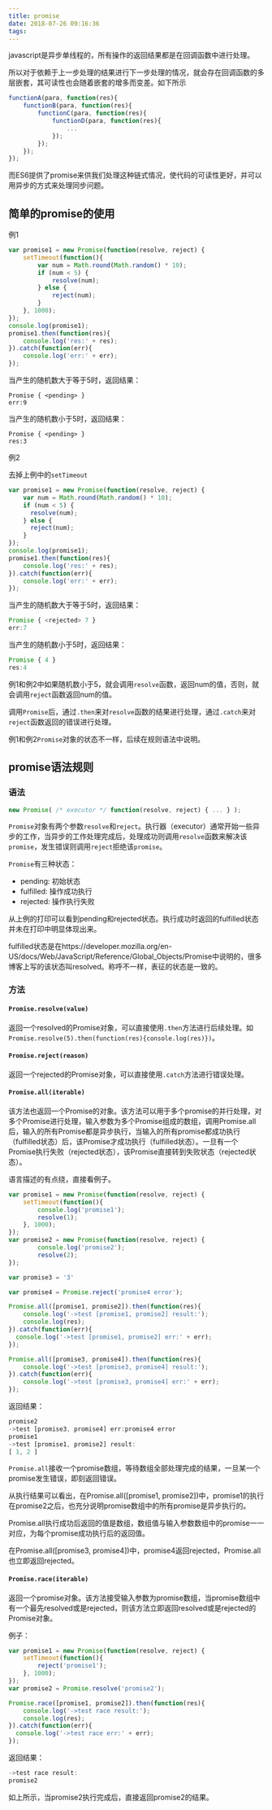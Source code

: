 ```yaml
---
title: promise
date: 2018-07-26 09:16:36
tags:
---
```


javascript是异步单线程的，所有操作的返回结果都是在回调函数中进行处理。

所以对于依赖于上一步处理的结果进行下一步处理的情况，就会存在回调函数的多层嵌套，其可读性也会随着嵌套的增多而变差。如下所示

```javascript
functionA(para, function(res){
    functionB(para, function(res){
        functionC(para, function(res){
            functionD(para, function(res){
                ...
            });
        });
    });
});
```

而ES6提供了promise来供我们处理这种链式情况，使代码的可读性更好，并可以用异步的方式来处理同步问题。

## 简单的promise的使用

例1

```javascript
var promise1 = new Promise(function(resolve, reject) {
	setTimeout(function(){
		var num = Math.round(Math.random() * 10);
		if (num < 5) {
			resolve(num);
		} else {
			reject(num);
		}
	}, 1000);
});
console.log(promise1);
promise1.then(function(res){
    console.log('res:' + res);
}).catch(function(err){
    console.log('err:' + err);
});
```

当产生的随机数大于等于5时，返回结果：

```
Promise { <pending> }
err:9
```

当产生的随机数小于5时，返回结果：

```
Promise { <pending> }
res:3
```

例2

去掉上例中的`setTimeout`

```javascript
var promise1 = new Promise(function(resolve, reject) {
    var num = Math.round(Math.random() * 10);
    if (num < 5) {
      resolve(num);
    } else {
      reject(num);
    }
});
console.log(promise1);
promise1.then(function(res){
    console.log('res:' + res);
}).catch(function(err){
    console.log('err:' + err);
});
```

当产生的随机数大于等于5时，返回结果：

```javascript
Promise { <rejected> 7 }
err:7
```

当产生的随机数小于5时，返回结果：

```javascript
Promise { 4 }
res:4
```

例1和例2中如果随机数小于5，就会调用`resolve`函数，返回num的值，否则，就会调用`reject`函数返回num的值。

调用`Promise`后，通过`.then`来对`resolve`函数的结果进行处理，通过`.catch`来对`reject`函数返回的错误进行处理。

例1和例2`Promise`对象的状态不一样，后续在规则语法中说明。

## promise语法规则

### 语法

```javascript
new Promise( /* executor */ function(resolve, reject) { ... } );
```

`Promise`对象有两个参数`resolve`和`reject`。执行器（executor）通常开始一些异步的工作，当异步的工作处理完成后，处理成功则调用`resolve`函数来解决该`promise`，发生错误则调用`reject`拒绝该`promise`。

`Promise`有三种状态：

- pending: 初始状态
- fulfilled: 操作成功执行
- rejected: 操作执行失败

从上例的打印可以看到pending和rejected状态。执行成功时返回的fulfilled状态并未在打印中明显体现出来。

fulfilled状态是在https://developer.mozilla.org/en-US/docs/Web/JavaScript/Reference/Global_Objects/Promise中说明的，很多博客上写的该状态叫resolved。称呼不一样，表征的状态是一致的。

### 方法

#### `Promise.resolve(value)`

返回一个resolved的Promise对象，可以直接使用`.then`方法进行后续处理。如`Promise.resolve(5).then(function(res){console.log(res)})`。

#### `Promise.reject(reason)`

返回一个rejected的Promise对象，可以直接使用`.catch`方法进行错误处理。

#### `Promise.all(iterable)`

该方法也返回一个Promise的对象。该方法可以用于多个promise的并行处理，对多个Promise进行处理，输入参数为多个Promise组成的数组，调用Promise.all后，输入的所有Promise都是异步执行，当输入的所有promise都成功执行（fulfilled状态）后，该Promise才成功执行（fulfilled状态）。一旦有一个Promise执行失败（rejected状态），该Promise直接转到失败状态（rejected状态）。

语言描述的有点绕，直接看例子。

```javascript
var promise1 = new Promise(function(resolve, reject) {
	setTimeout(function(){
		console.log('promise1');
		resolve(1);
	}, 1000);
});
var promise2 = new Promise(function(resolve, reject) {
		console.log('promise2');
		resolve(2);
});

var promise3 = '3'

var promise4 = Promise.reject('promise4 error');

Promise.all([promise1, promise2]).then(function(res){
	console.log('->test [promise1, promise2] result:');	
	console.log(res);
}).catch(function(err){
  console.log('->test [promise1, promise2] err:' + err);
});

Promise.all([promise3, promise4]).then(function(res){
	console.log('->test [promise3, promise4] result:');	
}).catch(function(err){
	console.log('->test [promise3, promise4] err:' + err);
});
```

返回结果：

```javascript
promise2
->test [promise3, promise4] err:promise4 error
promise1
->test [promise1, promise2] result:
[ 1, 2 ]
```

`Promise.all`接收一个promise数组，等待数组全部处理完成的结果，一旦某一个promise发生错误，即刻返回错误。

从执行结果可以看出，在Promise.all([promise1, promise2])中，promise1的执行在promise2之后，也充分说明promise数组中的所有promise是异步执行的。

Promise.all执行成功后返回的值是数组，数组值与输入参数数组中的promise一一对应，为每个promise成功执行后的返回值。

在Promise.all([promise3, promise4])中，promise4返回rejected，Promise.all也立即返回rejected。

#### `Promise.race(iterable)`

返回一个promise对象。该方法接受输入参数为promise数组，当promise数组中有一个最先resolved或是rejected，则该方法立即返回resolved或是rejected的Promise对象。

例子：

```javascript
var promise1 = new Promise(function(resolve, reject) {
	setTimeout(function(){
		reject('promise1');
	}, 1000);
});
var promise2 = Promise.resolve('promise2');

Promise.race([promise1, promise2]).then(function(res){
	console.log('->test race result:');	
	console.log(res);
}).catch(function(err){
  console.log('->test race err:' + err);
});
```

返回结果：

```javascript
->test race result:
promise2
```

如上所示，当promise2执行完成后，直接返回promise2的结果。

